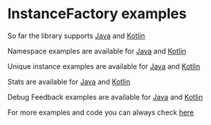 # InstanceFactory examples

So far the library supports
[Java](./java/general.md)
and
[Kotlin](./kotlin/general.md)

Namespace examples are available for 
[Java](./java/namespaces.md)
and
[Kotlin](./kotlin/namespaces.md)

Unique instance examples are available for
[Java](./java/unique.md)
and
[Kotlin](./kotlin/unique.md)

Stats are available for
[Java](./java/stats.md)
and
[Kotlin](./kotlin/stats.md)

Debug Feedback examples are available for
[Java](./java/debug_feedback.md)
and
[Kotlin](./kotlin/debug_feedback.md)

For more examples and code you can always check
[here](https://github.com/ranapat/instancefactory/tree/master/app/src/main/java/org/ranapat/instancefactory/example/MainActivity.kt)